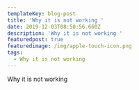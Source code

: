 ```yaml
---
templateKey: blog-post
title: 'Why it is not working '
date: 2019-12-03T08:50:56.660Z
description: 'Why it is not working '
featuredpost: true
featuredimage: /img/apple-touch-icon.png
tags:
  - Why it is not working
---
```

Why it is not working
